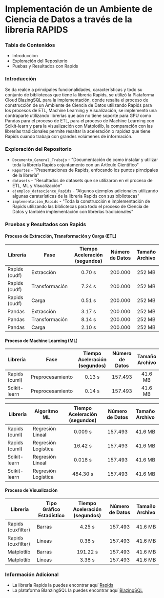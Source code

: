 # Implementación de un Ambiente de Ciencia de Datos a través de la librería RAPIDS

### Tabla de Contenidos

- Introducción
- Exploración del Repositorio
- Puebas y Resultados con Rapids


### Introducción
Se da realce a principales funcionalidades, características y todo su conjunto de bibliotecas que tiene la librería Rapids, se utilizó la Plataforma Cloud BlazingSQL para la implementación, donde resalta el proceso de construcción de un Ambiente de Ciencia de Datos utilizando Rapids para los procesos de ETL, Machine Learning y Visualización, se implementó una contraparte utilizando librerías que aún no tiene soporte para GPU como Pandas para el proceso de ETL, para el proceso de Machine Learning con Scikit-learn y para la visualización con Matplotlib, la comparación con las librerías tradicionales permite resaltar la aceleración o rapidez que tiene Rapids cuando trabaja con grandes volúmenes de información.

### Exploración del Repositorio

- `Documento_General_Trabajo` - "Documentación de como instalar y utilizar toda la librería Rapids cojuntamento con un Artículo Científico"
- `Reportes` - "Presentaciones de Rapids, enfocando los puntos pirncipales de la librería"
- `datasets` - "Resultados de datasets que se utilizaron en el proceso de ETL, ML y Visualización"
- `ejemplos_datascience_Rapids` - "Algunos ejemplos adicionales utilizando algunas caraterísticas de la librería Rapids con sus bibliotecas"
- `implementación_Rapids` - "Toda la construcción e implementación de Rapids utilizando las bibliotecas para todo el proceso de Ciencia de Datos y también implementación con librerías tradicionales"

### Pruebas y Resultados con Rapids

#### Proceso de Extracción, Transformación y Carga (ETL)

| Librería | Fase | Tiempo Aceleración (segundos) | Número de Datos | Tamaño Archivo |
| --- | --- | :---: | :---: | :---: |
| Rapids (cudf) | Extracción | 0.70 s | 200.000 | 252 MB |
| Rapids (cudf) | Transformación | 7.24 s | 200.000 | 252 MB |
| Rapids (cudf) | Carga | 0.51 s | 200.000 | 252 MB |
| Pandas | Extracción | 3.17 s | 200.000 | 252 MB |
| Pandas | Transformación | 8.14 s | 200.000 | 252 MB |
| Pandas | Carga | 2.10 s | 200.000 | 252 MB |

#### Proceso de Machine Learning (ML)

| Librería | Fase | Tiempo Aceleración (segundos) | Número de Datos | Tamaño Archivo |
| --- | --- | :---: | :---: | :---: |
| Rapids (cuml) | Preprocesamiento | 0.13 s | 157.493 | 41.6 MB |
| Scikit-learn | Preprocesamiento | 0.14 s | 157.493 | 41.6 MB |

| Librería | Algoritmo ML | Tiempo Aceleración (segundos) | Número de Datos | Tamaño Archivo |
| --- | --- | :---: | :---: | :---: |
| Rapids (cuml) | Regresión Lineal | 0.009 s  | 157.493 | 41.6 MB |
| Rapids (cuml) | Regresión Logística | 16.42 s | 157.493  | 41.6 MB |
| Scikit-learn | Regresión Lineal | 0.018 s | 157.493 | 41.6 MB |
| Scikit-learn | Regresión Logística | 484.30 s | 157.493 | 41.6 MB |

#### Proceso de Visualización

| Librería | Tipo Gráfico Estadístico | Tiempo Aceleración (segundos) | Número de Datos | Tamaño Archivo |
| --- | --- | :---: | :---: | :---: |
| Rapids (cuxfilter) | Barras | 4.25 s  | 157.493 | 41.6 MB |
| Rapids (cuxfilter) | Líneas | 0.38 s  | 157.493 | 41.6 MB |
| Matplotlib | Barras | 191.22 s  | 157.493 | 41.6 MB |
| Matplotlib | Líneas | 3.38 s  | 157.493 | 41.6 MB |


### Información Adicional

- La librería Rapids la puedes encontrar aquí [Rapids](https://rapids.ai/)
- La plataforma BlanzingSQL la puedes encontrar aquí [BlazingSQL](https://blazingsql.com/)


